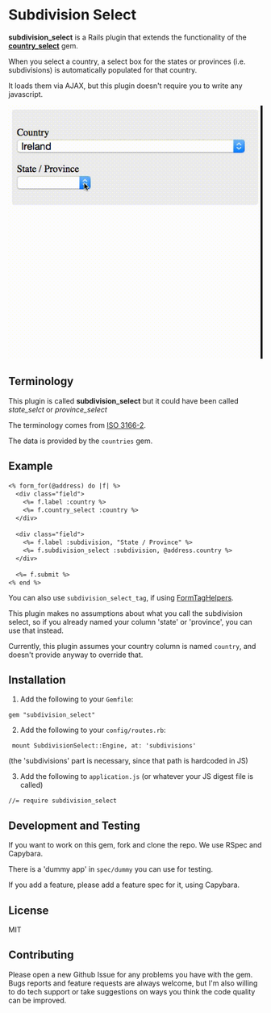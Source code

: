 Subdivision Select
===

**subdivision_select** is a Rails plugin that extends the functionality of the [**country_select**](https://github.com/stefanpenner/country_select) gem.

When you select a country,
a select box for the states or provinces (i.e. subdivisions) is automatically populated for that country.

It loads them via AJAX,
but this plugin doesn't require you to write any javascript.

![Subdivision Select Animated GIF Demo](/demo.gif)

Terminology
---
This plugin is called **subdivision_select** but it could have been called
*state_selct* or *province_select*

The terminology comes from [ISO 3166-2](https://en.wikipedia.org/wiki/ISO_3166-2).

The data is provided by the `countries` gem.

Example
---
```
<% form_for(@address) do |f| %>
  <div class="field">
    <%= f.label :country %>
    <%= f.country_select :country %>
  </div>

  <div class="field">
    <%= f.label :subdivision, "State / Province" %>
    <%= f.subdivision_select :subdivision, @address.country %>
  </div>

  <%= f.submit %>
<% end %>

```

You can also use `subdivision_select_tag`,
if using
[FormTagHelpers](http://api.rubyonrails.org/classes/ActionView/Helpers/FormTagHelper.html).

This plugin makes no assumptions about what you call the subdivision select,
so if you already named your column 'state' or 'province',
you can use that instead.

Currently,
this plugin assumes your country column is named `country`,
and doesn't provide anyway to override that.

Installation
---
1) Add the following to your `Gemfile`:

```
gem "subdivision_select"
```

2) Add the following to your `config/routes.rb`:

```
 mount SubdivisionSelect::Engine, at: 'subdivisions'
```
(the 'subdivisions' part is necessary, since that path is hardcoded in JS)


3) Add the following to `application.js` (or whatever your JS digest file is called)

```
//= require subdivision_select
```

Development and Testing
---
If you want to work on this gem, fork and clone the repo.
We use RSpec and Capybara.

There is a 'dummy app' in `spec/dummy` you can use for testing.

If you add a feature,
please add a feature spec for it,
using Capybara.

License
---
MIT


Contributing
---
Please open a new Github Issue for any problems you have with the gem.
Bugs reports and feature requests are always welcome,
but I'm also willing to do tech support
or take suggestions on ways you think the code quality can be improved.
